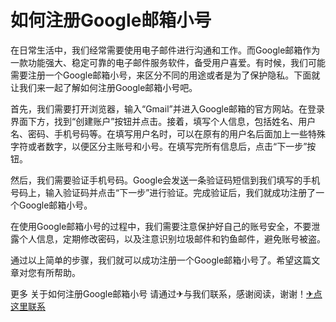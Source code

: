 # 如何注册Google邮箱小号

在日常生活中，我们经常需要使用电子邮件进行沟通和工作。而Google邮箱作为一款功能强大、稳定可靠的电子邮件服务软件，备受用户喜爱。有时候，我们可能需要注册一个Google邮箱小号，来区分不同的用途或者是为了保护隐私。下面就让我们来一起了解如何注册Google邮箱小号吧。

首先，我们需要打开浏览器，输入“Gmail”并进入Google邮箱的官方网站。在登录界面下方，找到“创建账户”按钮并点击。接着，填写个人信息，包括姓名、用户名、密码、手机号码等。在填写用户名时，可以在原有的用户名后面加上一些特殊字符或者数字，以便区分主账号和小号。在填写完所有信息后，点击“下一步”按钮。

然后，我们需要验证手机号码。Google会发送一条验证码短信到我们填写的手机号码上，输入验证码并点击“下一步”进行验证。完成验证后，我们就成功注册了一个Google邮箱小号。

在使用Google邮箱小号的过程中，我们需要注意保护好自己的账号安全，不要泄露个人信息，定期修改密码，以及注意识别垃圾邮件和钓鱼邮件，避免账号被盗。

通过以上简单的步骤，我们就可以成功注册一个Google邮箱小号了。希望这篇文章对您有所帮助。

更多 关于如何注册Google邮箱小号 请通过✈与我们联系，感谢阅读，谢谢！[✈点这里联系](https://1.k02.cc)